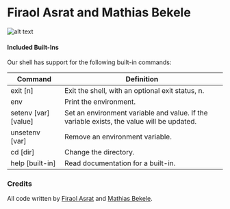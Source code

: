 # Firaol Asrat and Mathias Bekele

![alt text](https://scontent.fbjr1-1.fna.fbcdn.net/v/t39.30808-6/277680605_2113640605469803_8331666446206869536_n.jpg?stp=cp0_dst-jpg_e15_p320x320_q65&_nc_cat=108&ccb=1-7&_nc_sid=85a577&_nc_ohc=BjlfAZA-QYYAX_mdo8-&_nc_ht=scontent.fbjr1-1.fna&oh=00_AT_7AHV_e0WJkE1PAMavebmrwB3cLAQS3E0OcTuhhz766A&oe=62ADA1A5)

#### Included Built-Ins

Our shell has support for the following built-in commands:

| Command             | Definition                                                                                |
| ------------------- | ----------------------------------------------------------------------------------------- |
| exit [n]            | Exit the shell, with an optional exit status, n.                                          |
| env                 | Print the environment.                                                                    |
| setenv [var][value] | Set an environment variable and value. If the variable exists, the value will be updated. |
| unsetenv [var]      | Remove an environment variable.                                                           |
| cd [dir]            | Change the directory.                                                                     |
| help [built-in]     | Read documentation for a built-in.                                                        |


### Credits

All code written by [Firaol Asrat]([https://github.com/firaolw]) and [Mathias Bekele](https://github.com/Math-tad).
